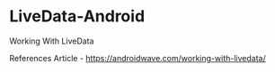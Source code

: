 # LiveData-Android
Working With LiveData 


References Article - https://androidwave.com/working-with-livedata/
